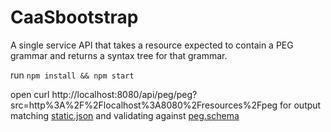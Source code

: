 # CaaSbootstrap

A single service API that takes a resource expected to contain a PEG grammar
and returns a syntax tree for that grammar.

run `npm install && npm start`

open curl
http://localhost:8080/api/peg/peg?src=http%3A%2F%2Flocalhost%3A8080%2Fresources%2Fpeg
for output matching [static.json](static.json) and validating against
[peg.schema](peg.schema)
